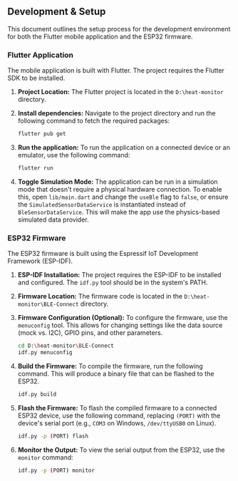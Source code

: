 ## Development & Setup

This document outlines the setup process for the development environment for both the Flutter mobile application and the ESP32 firmware.

### Flutter Application

The mobile application is built with Flutter. The project requires the Flutter SDK to be installed.

1.  **Project Location:**
    The Flutter project is located in the `D:\heat-monitor` directory.

2.  **Install dependencies:**
    Navigate to the project directory and run the following command to fetch the required packages:
    ```bash
    flutter pub get
    ```

3.  **Run the application:**
    To run the application on a connected device or an emulator, use the following command:
    ```bash
    flutter run
    ```

4.  **Toggle Simulation Mode:**
    The application can be run in a simulation mode that doesn't require a physical hardware connection. To enable this, open `lib/main.dart` and change the `useBle` flag to `false`, or ensure the `SimulatedSensorDataService` is instantiated instead of `BleSensorDataService`. This will make the app use the physics-based simulated data provider.

### ESP32 Firmware

The ESP32 firmware is built using the Espressif IoT Development Framework (ESP-IDF).

1.  **ESP-IDF Installation:**
    The project requires the ESP-IDF to be installed and configured. The `idf.py` tool should be in the system's PATH.

2.  **Firmware Location:**
    The firmware code is located in the `D:\heat-monitor\BLE-Connect` directory.

3.  **Firmware Configuration (Optional):**
    To configure the firmware, use the `menuconfig` tool. This allows for changing settings like the data source (mock vs. I2C), GPIO pins, and other parameters.
    ```bash
    cd D:\heat-monitor\BLE-Connect
    idf.py menuconfig
    ```

4.  **Build the Firmware:**
    To compile the firmware, run the following command. This will produce a binary file that can be flashed to the ESP32.
    ```bash
    idf.py build
    ```

5.  **Flash the Firmware:**
    To flash the compiled firmware to a connected ESP32 device, use the following command, replacing `(PORT)` with the device's serial port (e.g., `COM3` on Windows, `/dev/ttyUSB0` on Linux).
    ```bash
    idf.py -p (PORT) flash
    ```

6.  **Monitor the Output:**
    To view the serial output from the ESP32, use the `monitor` command:
    ```bash
    idf.py -p (PORT) monitor
    ```